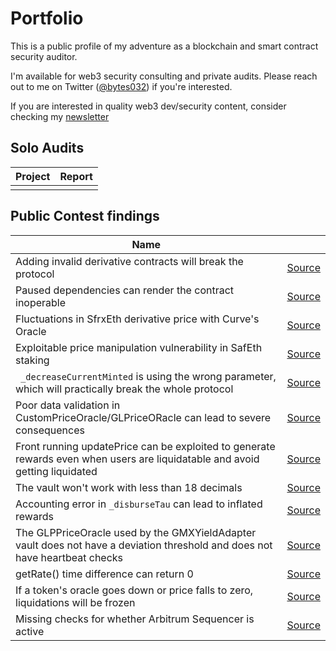 # Portfolio

This is a public profile of my adventure as a blockchain and smart contract security auditor.

I'm available for web3 security consulting and private audits. Please reach out to me on Twitter ([@bytes032](https://twitter.com/bytes032)) if you're interested.

If you are interested in quality web3 dev/security content, consider checking my [newsletter](https://blog.bytes032.com)
## Solo Audits

| Project | Report |
| ------- | ------ |
|         |        |

## Public Contest findings
| Name |  |
| ---- | ---- |
| Adding invalid derivative contracts will break the protocol     |  [Source](./Contests/01.md)    |
| Paused dependencies can render the contract inoperable | [Source](./Contests/02.md) | 
| Fluctuations in SfrxEth derivative price with Curve's Oracle | [Source](./Contests/03.md) |
| Exploitable price manipulation vulnerability in SafEth staking | [Source](./Contests/04.md) |
| ` _decreaseCurrentMinted` is using the wrong parameter, which will practically break the whole protocol | [Source](./Contests/05.md) |
| Poor data validation in CustomPriceOracle/GLPriceORacle can lead to severe consequences | [Source](./Contests/06.md) |
| Front running updatePrice can be exploited to generate rewards even when users are liquidatable and avoid getting liquidated | [Source](./Contests/07.md) |
| The vault won't work with less than 18 decimals | [Source](./Contests/08.md) |
| Accounting error in `_disburseTau` can lead to inflated rewards | [Source](./Contests/09.md) |
| The GLPPriceOracle used by the GMXYieldAdapter vault does not have a deviation threshold and does not have heartbeat checks | [Source](./Contests/10.md) |
| getRate() time difference can return 0 | [Source](./Contests/11.md) |
| If a token's oracle goes down or price falls to zero, liquidations will be frozen | [Source](./Contests/12.md) |
| Missing checks for whether Arbitrum Sequencer is active | [Source](./Contests/13.md) |

